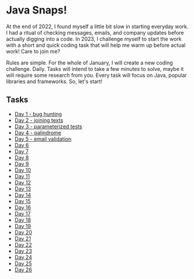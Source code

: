 # Java Snaps!

At the end of 2022, I found myself a little bit slow in starting everyday work. 
I had a ritual of checking messages, emails, and company updates before actually digging into a code. 
In 2023, I challenge myself to start the work with a short and quick coding task that will help me warm up before actual work! 
Care to join me?

Rules are simple. 
For the whole of January, I will create a new coding challenge. 
Daily. Tasks will intend to take a few minutes to solve, maybe it will require some research from you. 
Every task will focus on Java, popular libraries and frameworks. So, let's start!

## Tasks

* [Day 1 - bug hunting](/day001/README.MD)
* [Day 2 - joining texts](/day002/README.MD)
* [Day 3 - parameterized tests](/day003/README.MD)
* [Day 4 - palindrome](/day004/README.MD)
* [Day 5 - email validation](/day005/README.MD)
* [Day 6](/day006/README.MD)
* [Day 7](/day007/README.MD)
* [Day 8](/day008/README.MD)
* [Day 9](/day009/README.MD)
* [Day 10](/day010/README.MD)
* [Day 11](/day011/README.MD)
* [Day 12](/day012/README.MD)
* [Day 13](/day013/README.MD)
* [Day 14](/day014/README.MD)
* [Day 15](/day015/README.MD)
* [Day 16](/day016/README.MD)
* [Day 17](/day017/README.MD)
* [Day 18](/day018/README.MD)
* [Day 19](/day019/README.MD)
* [Day 20](/day020/README.MD)
* [Day 21](/day021/README.MD)
* [Day 22](/day022/README.MD)
* [Day 23](/day023/README.MD)
* [Day 24](/day024/README.MD)
* [Day 25](/day025/README.MD)
* [Day 26](/day026/README.MD)